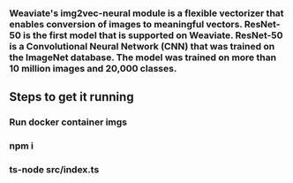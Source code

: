 ### Weaviate's img2vec-neural module is a flexible vectorizer that enables conversion of images to meaningful vectors. ResNet-50 is the first model that is supported on Weaviate. ResNet-50 is a Convolutional Neural Network (CNN) that was trained on the ImageNet database. The model was trained on more than 10 million images and 20,000 classes.

## Steps to get it running

### Run docker container imgs

### npm i

### ts-node src/index.ts
